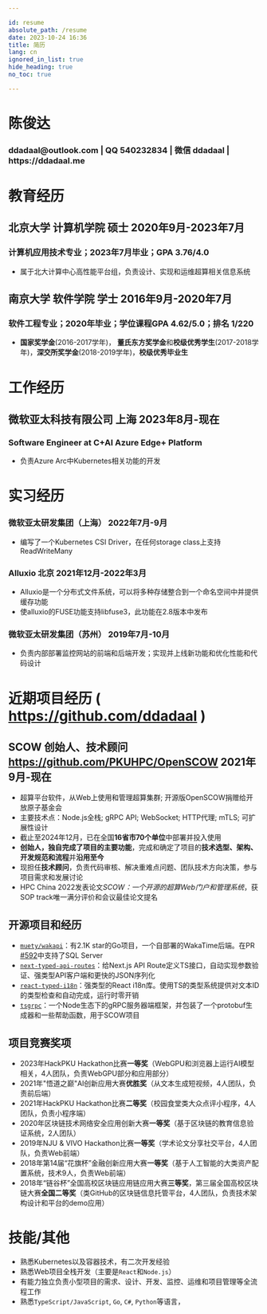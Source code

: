 ```yaml
---

id: resume
absolute_path: /resume
date: 2023-10-24 16:36
title: 简历
lang: cn
ignored_in_list: true
hide_heading: true
no_toc: true

---
```


<h1 class="name">
陈俊达
</h1>

<h3 class="contact">ddadaal@outlook.com | QQ 540232834 | 微信 ddadaal | https://ddadaal.me

</h3>

# 教育经历

## <span class="highlight">北京大学 计算机学院 硕士</span> <span class="right">2020年9月-2023年7月</span>

### 计算机应用技术专业；2023年7月毕业；GPA 3.76/4.0

- 属于北大计算中心高性能平台组，负责设计、实现和运维超算相关信息系统

## <span class="highlight">南京大学 软件学院 学士</span> <span class="right">2016年9月-2020年7月</span>

### 软件工程专业；2020年毕业；学位课程GPA 4.62/5.0；排名 1/220
- **国家奖学金**(2016-2017学年)， **董氏东方奖学金**和**校级优秀学生**(2017-2018学年)，**深交所奖学金**(2018-2019学年)，**校级优秀毕业生**

# 工作经历

## <span class="highlight">微软亚太科技有限公司 上海</span> <span class="right">2023年8月-现在</span>
### Software Engineer at C+AI Azure Edge+ Platform

- 负责Azure Arc中Kubernetes相关功能的开发

# 实习经历

### **微软亚太研发集团（上海）** <span class="right">2022年7月-9月</span>

- 编写了一个Kubernetes CSI Driver，在任何storage class上支持ReadWriteMany

### **Alluxio** 北京 <span class="right">2021年12月-2022年3月</span>

- Alluxio是一个分布式文件系统，可以将多种存储整合到一个命名空间中并提供缓存功能
- 使alluxio的FUSE功能支持libfuse3，此功能在2.8版本中发布

### **微软亚太研发集团（苏州）** <span class="right">2019年7月-10月</span>

- 负责内部部署监控网站的前端和后端开发；实现并上线新功能和优化性能和代码设计

# 近期项目经历 ( https://github.com/ddadaal )

## **SCOW** 创始人、技术顾问 https://github.com/PKUHPC/OpenSCOW <span class="right">2021年9月-现在</span>

- 超算平台软件，从Web上使用和管理超算集群; 开源版OpenSCOW捐赠给开放原子基金会
- 主要技术点：Node.js全栈; gRPC API; WebSocket; HTTP代理; mTLS; 可扩展性设计
- 截止至2024年12月，已在全国**16省市70个单位**中部署并投入使用
- **创始人，独自完成了项目的主要功能**，完成和确定了项目的**技术选型、架构、开发规范和流程**并**沿用至今**
- 现担任**技术顾问**，负责代码审核、解决重难点问题、团队技术方向决策，参与项目需求和发展讨论
- HPC China 2022发表论文*SCOW：一个开源的超算Web门户和管理系统*，获SOP track唯一满分评价和会议最佳论文提名

## 开源项目和经历

- [`muety/wakapi`](https://github.com/muety/wakapi)：有2.1K star的Go项目，一个自部署的WakaTime后端。在PR [#592](https://github.com/muety/wakapi/pull/592)中支持了SQL Server
- [`next-typed-api-routes`](https://github.com/ddadaal/next-typed-api-routes)：给Next.js API Route定义TS接口，自动实现参数验证、强类型API客户端和更快的JSON序列化
- [`react-typed-i18n`](http://github.com/ddadaal/react-typed-i18n)：强类型的React i18n库。使用TS的类型系统提供对文本ID的类型检查和自动完成，运行时零开销
- [`tsgrpc`](https://github.com/ddadaal/tsgrpc)：一个Node生态下的gRPC服务器端框架，并包装了一个protobuf生成器和一些帮助函数，用于SCOW项目

## 项目竞赛奖项

- 2023年HackPKU Hackathon比赛**一等奖**（WebGPU和浏览器上运行AI模型相关，4人团队，负责WebGPU部分和应用部分）
- 2021年"悟道之巅"AI创新应用大赛**优胜奖**（从文本生成短视频，4人团队，负责前后端）
- 2021年HackPKU Hackathon比赛**二等奖**（校园食堂类大众点评小程序，4人团队，负责小程序端）
- 2020年区块链技术网络安全应用创新大赛**一等奖**（基于区块链的教育信息验证系统，2人团队）
- 2019年NJU & VIVO Hackathon比赛**一等奖**（学术论文分享社交平台，4人团队，负责Web前端）
- 2018年第14届“花旗杯”金融创新应用大赛**一等奖**（基于人工智能的大类资产配置系统，技术9人，负责Web前端）
- 2018年“链谷杯”全国高校区块链应用链应用大赛**三等奖**，第三届全国高校区块链大赛**全国二等奖**（类GitHub的区块链信息托管平台，4人团队，负责技术架构设计和平台的demo应用）

# 技能/其他

- 熟悉Kubernetes以及容器技术，有二次开发经验
- 熟悉Web项目全栈开发（主要是`React`和`Node.js`）
- 有能力独立负责小型项目的需求、设计、开发、监控、运维和项目管理等全流程工作
- 熟悉`TypeScript/JavaScript`, `Go`, `C#`, `Python`等语言，

